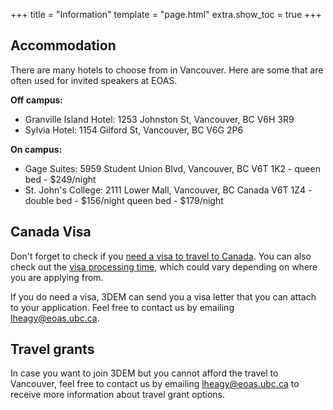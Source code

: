 +++
title = "Information"
template = "page.html"
extra.show_toc = true
+++

## Accommodation

There are many hotels to choose from in Vancouver. Here are some that are often
used for invited speakers at EOAS.

**Off campus:**

- Granville Island Hotel: 1253 Johnston St, Vancouver, BC V6H 3R9
- Sylvia Hotel: 1154 Gilford St, Vancouver, BC V6G 2P6

**On campus:**

- Gage Suites: 5959 Student Union Blvd, Vancouver, BC V6T 1K2 - queen bed - $249/night
- St. John's College: 2111 Lower Mall, Vancouver, BC Canada V6T 1Z4 - double bed - $156/night    queen bed - $179/night


## Canada Visa

Don't forget to check if you [need a visa to travel to Canada][canada-visa].
You can also check out the [visa processing time][canada-visa-times], which
could vary depending on where you are applying from.

If you do need a visa, 3DEM can send you a visa letter that you can attach to
your application. Feel free to contact us by emailing
[lheagy@eoas.ubc.ca](mailto:lheagy@eoas.ubc.ca).


## Travel grants

In case you want to join 3DEM but you cannot afford the travel to Vancouver,
feel free to contact us by emailing
[lheagy@eoas.ubc.ca](mailto:lheagy@eoas.ubc.ca) to receive more information
about travel grant options.


[canada-visa]: https://ircc.canada.ca/english/visit/visas.asp
[canada-visa-times]: https://www.canada.ca/en/immigration-refugees-citizenship/services/application/check-processing-times.html
